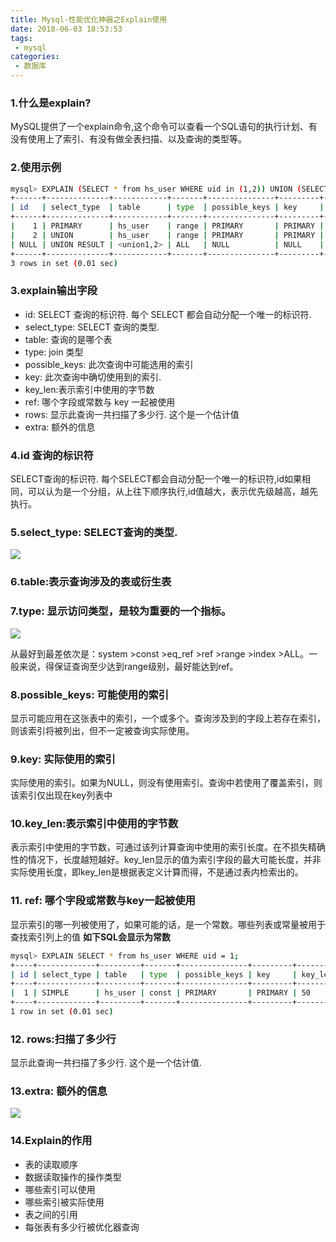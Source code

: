 ```yaml
---
title: Mysql-性能优化神器之Explain使用
date: 2018-06-03 18:53:53
tags: 
 - mysql
categories:
 - 数据库 
---
```


### 1.什么是explain?
MySQL提供了一个explain命令,这个命令可以查看一个SQL语句的执行计划、有没有使用上了索引、有没有做全表扫描、以及查询的类型等。

### 2.使用示例
```sh
mysql> EXPLAIN (SELECT * from hs_user WHERE uid in (1,2)) UNION (SELECT * from hs_user WHERE uid in (3,4,5));
+------+--------------+------------+-------+---------------+---------+---------+------+------+-----------------+
| id   | select_type  | table      | type  | possible_keys | key     | key_len | ref  | rows | Extra           |
+------+--------------+------------+-------+---------------+---------+---------+------+------+-----------------+
|    1 | PRIMARY      | hs_user    | range | PRIMARY       | PRIMARY | 50      | NULL |    2 | Using where     |
|    2 | UNION        | hs_user    | range | PRIMARY       | PRIMARY | 50      | NULL |    3 | Using where     |
| NULL | UNION RESULT | <union1,2> | ALL   | NULL          | NULL    | NULL    | NULL | NULL | Using temporary |
+------+--------------+------------+-------+---------------+---------+---------+------+------+-----------------+
3 rows in set (0.01 sec)
```
### 3.explain输出字段
- id: SELECT 查询的标识符. 每个 SELECT 都会自动分配一个唯一的标识符.
- select_type: SELECT 查询的类型.
- table: 查询的是哪个表
- type: join 类型
- possible_keys: 此次查询中可能选用的索引
- key: 此次查询中确切使用到的索引.
- key_len:表示索引中使用的字节数
- ref: 哪个字段或常数与 key 一起被使用
- rows: 显示此查询一共扫描了多少行. 这个是一个估计值
- extra: 额外的信息

### 4.id 查询的标识符
SELECT查询的标识符. 每个SELECT都会自动分配一个唯一的标识符,id如果相同，可以认为是一个分组，从上往下顺序执行,id值越大，表示优先级越高，越先执行。

### 5.select_type: SELECT查询的类型.
![](https://52lu.github.io/directionsImg/mysql/explan-selectType.png)

### 6.table:表示查询涉及的表或衍生表

### 7.type: 显示访问类型，是较为重要的一个指标。
![](https://52lu.github.io/directionsImg/mysql/explan-type.png)

从最好到最差依次是：system >const >eq_ref >ref >range >index >ALL。一般来说，得保证查询至少达到range级别，最好能达到ref。


### 8.possible_keys: 可能使用的索引
显示可能应用在这张表中的索引，一个或多个。查询涉及到的字段上若存在索引，则该索引将被列出，但不一定被查询实际使用。

### 9.key: 实际使用的索引
实际使用的索引。如果为NULL，则没有使用索引。查询中若使用了覆盖索引，则该索引仅出现在key列表中

### 10.key_len:表示索引中使用的字节数
表示索引中使用的字节数，可通过该列计算查询中使用的索引长度。在不损失精确性的情况下，长度越短越好。key_len显示的值为索引字段的最大可能长度，并非实际使用长度，即key_len是根据表定义计算而得，不是通过表内检索出的。
 
### 11. ref: 哪个字段或常数与key一起被使用
显示索引的哪一列被使用了，如果可能的话，是一个常数。哪些列表或常量被用于查找索引列上的值
**如下SQL会显示为常数**
```sh
mysql> EXPLAIN SELECT * from hs_user WHERE uid = 1;
+----+-------------+---------+-------+---------------+---------+---------+-------+------+-------+
| id | select_type | table   | type  | possible_keys | key     | key_len | ref   | rows | Extra |
+----+-------------+---------+-------+---------------+---------+---------+-------+------+-------+
|  1 | SIMPLE      | hs_user | const | PRIMARY       | PRIMARY | 50      | const |    1 | NULL  |
+----+-------------+---------+-------+---------------+---------+---------+-------+------+-------+
1 row in set (0.01 sec)
```

### 12. rows:扫描了多少行
显示此查询一共扫描了多少行. 这个是一个估计值.

### 13.extra: 额外的信息
![](https://52lu.github.io/directionsImg/mysql/explan-extra.png)
### 14.Explain的作用
- 表的读取顺序
- 数据读取操作的操作类型
- 哪些索引可以使用
- 哪些索引被实际使用
- 表之间的引用
- 每张表有多少行被优化器查询